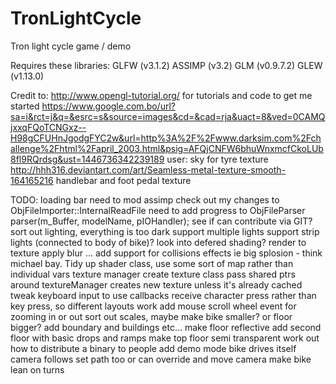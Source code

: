 # TronLightCycle
Tron light cycle game / demo

Requires these libraries:
    GLFW (v3.1.2)
    ASSIMP (v3.2)
    GLM (v0.9.7.2)
    GLEW (v1.13.0)

Credit to:
    http://www.opengl-tutorial.org/
        for tutorials and code to get me started
    https://www.google.com.bo/url?sa=i&rct=j&q=&esrc=s&source=images&cd=&cad=rja&uact=8&ved=0CAMQjxxqFQoTCNGxz--H98gCFUHnJgodgFYC2w&url=http%3A%2F%2Fwww.darksim.com%2Fchallenge%2Fhtml%2Fapril_2003.html&psig=AFQjCNFW6bhuWnxmcfCkoLUb8fl9RQrdsg&ust=1446736342239189
        user: sky
        for tyre texture
    http://hhh316.deviantart.com/art/Seamless-metal-texture-smooth-164165216
        handlebar and foot pedal texture

TODO:
    loading bar
        need to mod assimp
            check out my changes to ObjFileImporter::InternalReadFile
            need to add progress to ObjFileParser parser(m_Buffer, modelName, pIOHandler);
            see if can contribute via GIT?
    sort out lighting, everything is too dark
        support multiple lights
        support strip lights (connected to body of bike)?
            look into defered shading?
            render to texture
            apply blur
            ...
    add support for collisions effects
        ie big splosion - think michael bay.
    Tidy up
        shader class, use some sort of map rather than individual vars
        texture manager
            create texture class
            pass shared ptrs around
            textureManager creates new texture unless it's already cached
        tweak keyboard input to use callbacks
            receive character press rather than key press, so different layouts work
            add mouse scroll wheel event for zooming in or out
    sort out scales, maybe make bike smaller? or floor bigger?
    add boundary and buildings etc...
    make floor reflective
    add second floor with basic drops and ramps
    make top floor semi transparent
    work out how to distribute a binary to people
    add demo mode
        bike drives itself
        camera follows set path too
        or can override and move camera
    make bike lean on turns